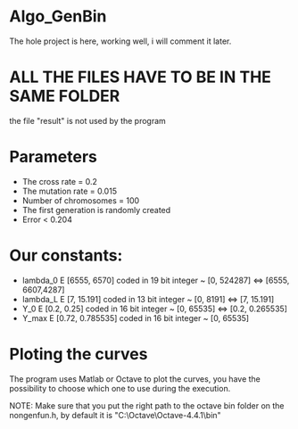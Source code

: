# Algo_GenBin

The hole project is here, working well, i will comment it later.

# ALL THE FILES HAVE TO BE IN THE SAME FOLDER
the file "result" is not used by the program

# Parameters
  - The cross rate = 0.2
  - The mutation rate = 0.015
  - Number of chromosomes = 100
  - The first generation is randomly created
  - Error < 0.204
  
# Our constants:
  - lambda_0 E [6555, 6570] coded in 19 bit integer ~ [0, 524287] <=> [6555, 6607,4287]
  - lambda_L E [7, 15.191] coded in 13 bit integer ~ [0, 8191] <=> [7, 15.191]
  - Y_0 E [0.2, 0.25] coded in 16 bit integer ~ [0, 65535] <=> [0.2, 0.265535]
  - Y_max E [0.72, 0.785535] coded in 16 bit integer ~ [0, 65535]

# Ploting the curves
  The program uses Matlab or Octave to plot the curves, you have the possibility to choose which one to use during the execution.
  
  NOTE: Make sure that you put the right path to the octave bin folder on the nongenfun.h, by default it is "C:\\Octave\\Octave-4.4.1\\bin"
